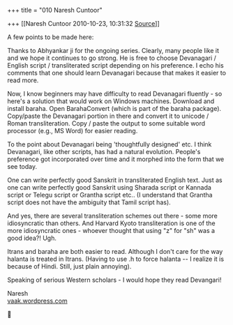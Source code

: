 +++
title = "010 Naresh Cuntoor"

+++
[[Naresh Cuntoor	2010-10-23, 10:31:32 [Source](https://groups.google.com/g/samskrita/c/foDAE7fQS9A)]]



A few points to be made here:  
  
Thanks to Abhyankar ji for the ongoing series. Clearly, many people like it and we hope it continues to go strong. He is free to choose Devanagari / English script / transliterated script depending on his preference. I echo his comments that one should learn Devanagari because that makes it easier to read more.  
  
Now, I know beginners may have difficulty to read Devanagari fluently - so here's a solution that would work on Windows machines. Download and install baraha. Open BarahaConvert (which is part of the baraha package). Copy/paste the Devanagari portion in there and convert it to unicode / Roman transliteration. Copy / paste the output to some suitable word processor (e.g., MS Word) for easier reading.  
  
  
To the point about Devanagari being 'thoughtfully designed' etc. I think Devanagari, like other scripts, has had a natural evolution. People's preference got incorporated over time and it morphed into the form that we see today.  
  
One can write perfectly good Sanskrit in transliterated English text. Just as one can write perfectly good Sanskrit using Sharada script or Kannada script or Telegu script or Grantha script etc.. (I understand that Grantha script does not have the ambiguity that Tamil script has).  
  
  
And yes, there are several transliteration schemes out there - some more idiosyncratic than others. And Harvard Kyoto transliteration is one of the more idiosyncratic ones - whoever thought that using "z" for "sh" was a good idea?! Ugh.  
  
Itrans and baraha are both easier to read. Although I don't care for the way halanta is treated in Itrans. (Having to use .h to force halanta -- I realize it is because of Hindi. Still, just plain annoying).  
  
  
Speaking of serious Western scholars - I would hope they read Devangari!  
  
  
  
  
Naresh  
[vaak.wordpress.com](http://vaak.wordpress.com)



